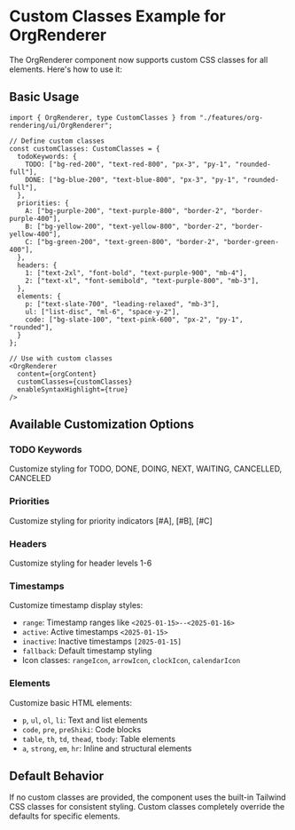 # Custom Classes Example for OrgRenderer

The OrgRenderer component now supports custom CSS classes for all elements. Here's how to use it:

## Basic Usage

```tsx
import { OrgRenderer, type CustomClasses } from "./features/org-rendering/ui/OrgRenderer";

// Define custom classes
const customClasses: CustomClasses = {
  todoKeywords: {
    TODO: ["bg-red-200", "text-red-800", "px-3", "py-1", "rounded-full"],
    DONE: ["bg-blue-200", "text-blue-800", "px-3", "py-1", "rounded-full"],
  },
  priorities: {
    A: ["bg-purple-200", "text-purple-800", "border-2", "border-purple-400"],
    B: ["bg-yellow-200", "text-yellow-800", "border-2", "border-yellow-400"],
    C: ["bg-green-200", "text-green-800", "border-2", "border-green-400"],
  },
  headers: {
    1: ["text-2xl", "font-bold", "text-purple-900", "mb-4"],
    2: ["text-xl", "font-semibold", "text-purple-800", "mb-3"],
  },
  elements: {
    p: ["text-slate-700", "leading-relaxed", "mb-3"],
    ul: ["list-disc", "ml-6", "space-y-2"],
    code: ["bg-slate-100", "text-pink-600", "px-2", "py-1", "rounded"],
  }
};

// Use with custom classes
<OrgRenderer 
  content={orgContent} 
  customClasses={customClasses}
  enableSyntaxHighlight={true}
/>
```

## Available Customization Options

### TODO Keywords
Customize styling for TODO, DONE, DOING, NEXT, WAITING, CANCELLED, CANCELED

### Priorities
Customize styling for priority indicators [#A], [#B], [#C]

### Headers
Customize styling for header levels 1-6

### Timestamps
Customize timestamp display styles:
- `range`: Timestamp ranges like `<2025-01-15>--<2025-01-16>`  
- `active`: Active timestamps `<2025-01-15>`
- `inactive`: Inactive timestamps `[2025-01-15]`
- `fallback`: Default timestamp styling
- Icon classes: `rangeIcon`, `arrowIcon`, `clockIcon`, `calendarIcon`

### Elements
Customize basic HTML elements:
- `p`, `ul`, `ol`, `li`: Text and list elements
- `code`, `pre`, `preShiki`: Code blocks
- `table`, `th`, `td`, `thead`, `tbody`: Table elements  
- `a`, `strong`, `em`, `hr`: Inline and structural elements

## Default Behavior

If no custom classes are provided, the component uses the built-in Tailwind CSS classes for consistent styling. Custom classes completely override the defaults for specific elements.